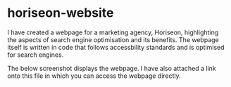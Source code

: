 # horiseon-website

I have created a webpage for a marketing agency, Horiseon, highlighting the aspects of search engine optimisation and its benefits. The webpage itself is written in code that follows accessbility standards and is optimised for search engines. 

The below screenshot displays the webpage. I have also attached a link onto this file in which you can access the webpage directly. 


